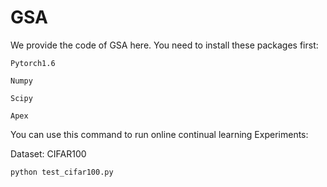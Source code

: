 # GSA
We provide the code of GSA here.
You need to install these packages first:

```
Pytorch1.6

Numpy

Scipy

Apex
```
 
You can use this command to run online continual learning Experiments:

Dataset: CIFAR100
```
python test_cifar100.py
```
